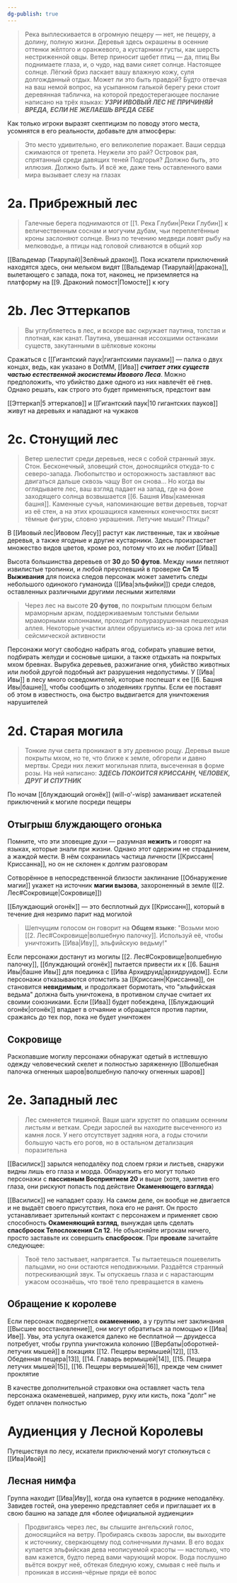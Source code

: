 ```yaml
---
dg-publish: true
---
```

> Река выплескивается в огромную пещеру — нет, не пещеру, а долину, полную жизни. Деревья здесь окрашены в осенние оттенки жёлтого и оранжевого, а кустарники густы, как шерсть нестриженной овцы. Ветер приносит щебет птиц — да, птиц
> Вы поднимаете глаза, и, о чудо, над вами сияет солнце. Настоящее солнце. Лёгкий бриз ласкает вашу влажную кожу, суля долгожданный отдых. Может ли это быть правдой?
> Будто отвечая на ваш немой вопрос, на усыпанном галькой берегу реки стоит деревянная табличка, на которой предостерегающее послание написано на трёх языках:
> ***УЗРИ ИВОВЫЙ ЛЕС
> НЕ ПРИЧИНЯЙ ВРЕДА, ЕСЛИ НЕ ЖЕЛАЕШЬ ВРЕДА СЕБЕ***

Как только игроки выразят скептицизм по поводу этого места, усомнятся в его реальности, добавьте для атмосферы:

> Это место удивительно, его великолепие поражает. Ваши сердца сжимаются от трепета. Неужели это рай? Островок рая, спрятанный среди давящих теней Подгорья? Должно быть, это иллюзия. Должно быть. И всё же, даже тень оставленного вами мира вызывает слезу на глазах

# 2a. Прибрежный лес

> Галечные берега поднимаются от [[1. Река Глубин|Реки Глубин]] к величественным соснам и могучим дубам, чьи переплетённые кроны заслоняют солнце. Вниз по течению медведи ловят рыбу на мелководье, а птицы над головой сливаются в общий хор

[[Вальдемар (Тиарулай)|Зелёный дракон]]. Пока искатели приключений находятся здесь, они мельком видят [[Вальдемар (Тиарулай)|дракона]], вылетающего с запада, пока тот, наконец, не приземляется на платформу на [[9. Драконий помост|Помосте]] к югу

# 2b. Лес Эттеркапов

> Вы углубляетесь в лес, и вскоре вас окружает паутина, толстая и плотная, как канат. Паутина, увешанная иссохшими останками существ, закутанными в шёлковые коконы

Сражаться с [[Гигантский паук|гигантскими пауками]] — палка о двух концах, ведь, как указано в DotMM, [[Ива]] ***считает этих существ частью естественной экосистемы Ивового Леса***. Можно предположить, что убийство даже одного из них навлечёт её гнев. Однако решать, как строго это будет применяться, предстоит вам

[[Эттеркап|5 эттеркапов]] и [[Гигантский паук|10 гигантских пауков]] живут на деревьях и нападают на чужаков

# 2c. Стонущий лес

> Ветер шелестит среди деревьев, неся с собой странный звук. Стон. Бесконечный, зловещий стон, доносящийся откуда-то с северо-запада. Любопытство и осторожность заставляют вас двигаться дальше сквозь чащу
> Вот он снова... Но когда вы оглядываете лес, ваш взгляд падает на запад, где на фоне заходящего солнца возвышается [[6. Башня Ивы|каменная башня]]. Каменные сучья, напоминающие ветви деревьев, торчат из её стен, а на этих крошащихся каменных конечностях висят тёмные фигуры, словно украшения. Летучие мыши? Птицы?

В [[Ивовый лес|Ивовом Лесу]] растут как лиственные, так и хвойные деревья, а также ягодные и другие кустарники. Здесь произрастает множество видов цветов, кроме роз, потому что их не любит [[Ива]]

Высота большинства деревьев от **30** до **50 футов**. Между ними петляют извилистые тропинки, и любой преуспевший в проверке **Сл 15 Выживания** для поиска следов персонаж может заметить следы небольшого одинокого гуманоида ([[Ива|эльфийки]]) среди следов, оставленных различными другими лесными жителями

> Через лес на высоте **20 футов**, по покрытым плющом белым мраморным аркам, поддерживаемым толстыми белыми мраморными колоннами, проходит полуразрушенная пешеходная аллея. Некоторые участки аллеи обрушились из-за срока лет или сейсмической активности

Персонажи могут свободно набрать ягод, собирать упавшие ветки, подбирать желуди и сосновые шишки, а также отдыхать на покрытых мхом бревнах. Вырубка деревьев, разжигание огня, убийство животных или любой другой подобный акт разрушения недопустимы. У [[Ива|Ивы]] в лесу много осведомителей, которые поспешат к ее [[6. Башня Ивы|башне]], чтобы сообщить о злодеяниях группы. Если ее поставят об этом в известность, она быстро выдвигается для уничтожения нарушителей

# 2d. Старая могила

> Тонкие лучи света проникают в эту древнюю рощу. Деревья выше покрыты мхом, но те, что ближе к земле, обгорели и давно мертвы. Среди них лежит могильная плита, высеченная в форме розы. На ней написано:
> ***ЗДЕСЬ ПОКОИТСЯ КРИССАНН, ЧЕЛОВЕК, ДРУГ И СПУТНИК***

По ночам [[блуждающий огонёк]] (will-o'-wisp) заманивает искателей приключений к могиле посреди пещеры

## Отыгрыш блуждающего огонька

Помните, что эти зловещие духи — разумная **нежить** и говорят на языках, которые знали при жизни. Однако этот одержим не страданием, а жаждой мести. В нём сохранилась частица личности [[Криссанн|Криссанна]], но он не склонен к долгим разговорам

Сотворённое в непосредственной близости заклинание [[Обнаружение магии]] укажет на источник **магии вызова**, захороненный в земле ([[2. Лес#Сокровище|Сокровище]])

[[Блуждающий огонёк]] — это бесплотный дух [[Криссанн]], который в течение дня незримо парит над могилой

> Шепчущим голосом он говорит на **Общем языке**: "Возьми мою [[2. Лес#Сокровище|волшебную палочку]]. Используй её, чтобы уничтожить [[Ива|Иву]], эльфийскую ведьму!"

Если персонажи достанут из могилы [[2. Лес#Сокровище|волшебную палочку]], [[блуждающий огонёк]] пытается привести их к [[6. Башня Ивы|башне Ивы]] для поединка с [[Ива Архидруид|архидруидом]]. Если персонажи отказываются отомстить за [[Криссанн|Криссанна]], он становится **невидимым**, и продолжает бормотать, что "эльфийская ведьма" должна быть уничтожена, в противном случае считает их своими союзниками. Если [[Ива]] будет побеждена, [[Блуждающий огонёк|огонёк]] впадает в отчаяние и обращается против партии, сражаясь до тех пор, пока не будет уничтожен

## Сокровище

Раскопавшие могилу персонажи обнаружат одетый в истлевшую одежду человеческий скелет и полностью заряженную [[Волшебная палочка огненных шаров|волшебную палочку огненных шаров]]

# 2e. Западный лес

> Лес сменяется тишиной. Ваши шаги хрустят по опавшим осенним листьям и веткам. Среди зарослей вы находите высеченного из камня лося. У него отсутствует задняя нога, а годы сточили большую часть его рогов, но в остальном детализация поразительна

[[Василиск]] зарылся неподалёку под слоем грязи и листьев, снаружи видны лишь его глаза и морда. Обнаружить его могут только персонажи с **пассивным Восприятием 20** и выше (хотя, заметив его глаза, они рискуют попасть под действие **Окаменяющего взгляда**)

[[Василиск]] не нападает сразу. На самом деле, он вообще не двигается и не выдаёт своего присутствия, пока его не ранят. Он просто устанавливает зрительный контакт с персонажем и применяет свою способность **Окаменяющий взгляд**, вынуждая цель сделать **спасбросок Телосложения Сл 12**. Не объясняйте игрокам ничего, просто заставьте их совершить **спасбросок**. При **провале** зачитайте следующее:

> Твоё тело застывает, напрягается. Ты пытаетешься пошевелить пальцами, но они остаются неподвижными. Раздаётся странный потрескивающий звук. Ты опускаешь глаза и с нарастающим ужасом осознаёшь, что твоё тело превращается в камень

## Обращение к королеве

Если персонаж подвергнется **окаменению**, а у группы нет заклинания [[Высшее восстановление]], они могут обратиться за помощью к [[Ива|Иве]]. Увы, эта услуга окажется далеко не бесплатной — друидесса потребует, чтобы группа уничтожила колонию [[Вербаты|оборотней-летучих мышей]] в локациях [[12. Пещеры вермышей|12]], [[13. Обеденная пещера|13]], [[14. Главарь вермышей|14]], [[15. Пещера летучих мышей|15]], [[16. Пещеры вермышей|16]], прежде чем снимет проклятие

В качестве дополнительной страховки она оставляет часть тела персонажа окаменевшей, например, руку или кисть, пока "долг" не будет оплачен полностью

# Аудиенция у Лесной Королевы

Путешествуя по лесу, искатели приключений могут столкнуться с [[Ива|Ивой]]

## Лесная нимфа

Группа находит [[Ива|Иву]], когда она купается в роднике неподалёку. Завидев гостей, она уверенно представляет себя и приглашает их в свою башню на западе для «более официальной аудиенции»

> Продвигаясь через лес, вы слышите ангельский голос, доносящийся на ветру. Пробираясь сквозь заросли, вы выходите к источнику, сверкающему под солнечными лучами. В его водах купается эльфийская дева неописуемой красоты — настолько, что вам кажется, будто перед вами чарующий морок. Вода послушно вьётся вокруг неё, обтекая бледную кожу, смывая с неё пыль и проникая в иссиня-чёрные пряди её волос
